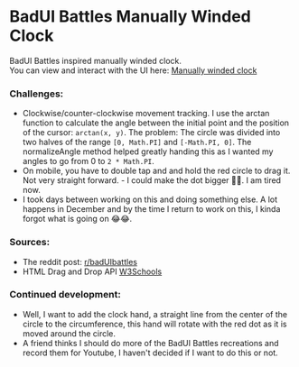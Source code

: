 # BadUI Battles Manually Winded Clock

BadUI Battles inspired manually winded clock.\
You can view and interact with the UI here: [Manually winded clock](https://lindo-mlambo.github.io/badui-battles-winding-clock/)

### Challenges:

- Clockwise/counter-clockwise movement tracking. I use the arctan function to calculate the angle between the initial point and the position of the cursor: `arctan(x, y)`. The problem: The circle was divided into two halves of the range `[0, Math.PI]` and `[-Math.PI, 0]`. The normalizeAngle method helped greatly handing this as I wanted my angles to go from 0 to `2 * Math.PI`.
- On mobile, you have to double tap and and hold the red circle to drag it. Not very straight forward. - I could make the dot bigger 🤷‍♂️. I am tired now.
- I took days between working on this and doing something else. A lot happens in December and by the time I return to work on this, I kinda forgot what is going on 😂😂.

### Sources:

- The reddit post: [r/badUIbattles](https://www.reddit.com/r/badUIbattles/comments/1hewwjd/timer_but_you_must_manually_wind_up_the_clock/)
- HTML Drag and Drop API [W3Schools](https://www.w3schools.com/html/html5_draganddrop.asp)

### Continued development:

- Well, I want to add the clock hand, a straight line from the center of the circle to the circumference, this hand will rotate with the red dot as it is moved around the circle.
- A friend thinks I should do more of the BadUI Battles recreations and record them for Youtube, I haven't decided if I want to do this or not.
